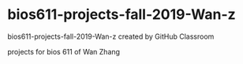 # bios611-projects-fall-2019-Wan-z
bios611-projects-fall-2019-Wan-z created by GitHub Classroom

projects for bios 611 of Wan Zhang





